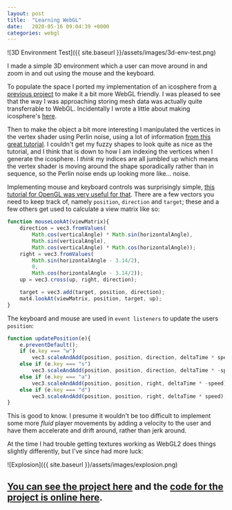 ```yaml
---
layout: post
title:  "Learning WebGL"
date:   2020-05-16 09:04:39 +0000
categories: webgl
---
```


![3D Environment Test]({{ site.baseurl }}/assets/images/3d-env-test.png)

I made a simple 3D environment which a user can move around in and zoom in and out using the mouse and the keyboard.

To populate the space I ported my implementation of an icosphere from [a previous project](https://github.com/joshmurr/js_3d_engine) to make it a bit more WebGL friendly. I was pleased to see that the way I was approaching storing mesh data was actually quite transferrable to WebGL. Incidentally I wrote a little about making icosphere's [here](https://github.com/joshmurr/js_3d_engine/tree/master/simple_demo).

Then to make the object a bit more interesting I manipulated the vertices in the vertex shader using Perlin noise, using a lot of information [from this great tutorial](https://www.clicktorelease.com/blog/vertex-displacement-noise-3d-webgl-glsl-three-js/). I couldn't get my fuzzy shapes to look quite as nice as the tutorial, and I think that is down to how I am indexing the vertices when I generate the icosphere. I _think_ my indices are all jumbled up which means the vertex shader is moving around the shape sporadically rather than in sequence, so the Perlin noise ends up looking more like... noise.

Implementing mouse and keyboard controls was surprisingly simple, [this tutorial for OpenGL was very useful for that](https://www.opengl-tutorial.org/beginners-tutorials/tutorial-6-keyboard-and-mouse/). There are a few vectors you need to keep track of, namely `position`, `direction` and `target`; these and a few others get used to calculate a view matrix like so:

```javascript
function mouseLookAt(viewMatrix){
    direction = vec3.fromValues(
        Math.cos(verticalAngle) * Math.sin(horizontalAngle),
        Math.sin(verticalAngle),
        Math.cos(verticalAngle) * Math.cos(horizontalAngle));
    right = vec3.fromValues(
        Math.sin(horizontalAngle - 3.14/2),
        0,
        Math.cos(horizontalAngle - 3.14/2));
    up = vec3.cross(up, right, direction);

    target = vec3.add(target, position, direction);
    mat4.lookAt(viewMatrix, position, target, up);
}
```

The keyboard and mouse are used in `event listeners` to update the users `position`:

```javascript
function updatePosition(e){
    e.preventDefault();
    if (e.key === "w")
        vec3.scaleAndAdd(position, position, direction, deltaTime * speed);
    else if (e.key === "s")
        vec3.scaleAndAdd(position, position, direction, deltaTime * -speed);
    else if (e.key === "a")
        vec3.scaleAndAdd(position, position, right, deltaTime * -speed);
    else if (e.key === "d")
        vec3.scaleAndAdd(position, position, right, deltaTime * speed);
}
```

This is good to know. I presume it wouldn't be too difficult to implement some more _fluid_ player movements by  adding a velocity to the user and have them accelerate and drift around, rather than jerk around.

At the time I had trouble getting textures working as WebGL2 does things slightly differently, but I've since had more luck:

![Explosion]({{ site.baseurl }}/assets/images/explosion.png)

## [You can see the project here][project-link] and the [code for the project is online here](https://github.com/joshmurr/webgl_environment_test).

[project-link]: https://webgl-3d-space-experiment.now.sh/
